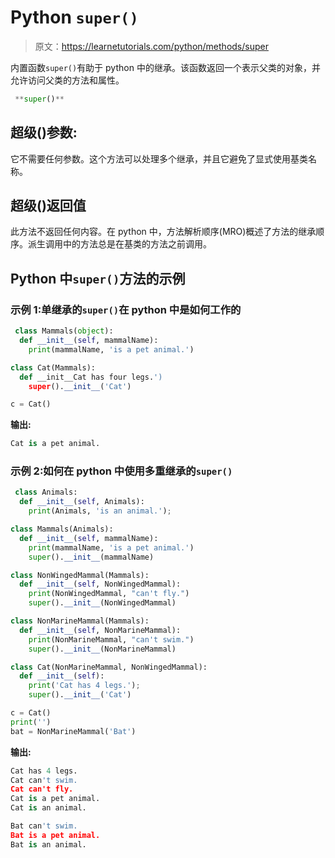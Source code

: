 # Python `super()`

> 原文：<https://learnetutorials.com/python/methods/super>

内置函数`super()`有助于 python 中的继承。该函数返回一个表示父类的对象，并允许访问父类的方法和属性。

```py
 **super()** 

```

## 超级()参数:

它不需要任何参数。这个方法可以处理多个继承，并且它避免了显式使用基类名称。

## 超级()返回值

此方法不返回任何内容。在 python 中，方法解析顺序(MRO)概述了方法的继承顺序。派生调用中的方法总是在基类的方法之前调用。

## Python 中`super()`方法的示例

### 示例 1:单继承的`super()`在 python 中是如何工作的

```py
 class Mammals(object):
  def __init__(self, mammalName):
    print(mammalName, 'is a pet animal.')

class Cat(Mammals):
  def __init__Cat has four legs.')
    super().__init__('Cat')

c = Cat() 

```

**输出:**

```py
Cat is a pet animal.
```

### 示例 2:如何在 python 中使用多重继承的`super()`

```py
 class Animals:
  def __init__(self, Animals):
    print(Animals, 'is an animal.');

class Mammals(Animals):
  def __init__(self, mammalName):
    print(mammalName, 'is a pet animal.')
    super().__init__(mammalName)

class NonWingedMammal(Mammals):
  def __init__(self, NonWingedMammal):
    print(NonWingedMammal, "can't fly.")
    super().__init__(NonWingedMammal)

class NonMarineMammal(Mammals):
  def __init__(self, NonMarineMammal):
    print(NonMarineMammal, "can't swim.")
    super().__init__(NonMarineMammal)

class Cat(NonMarineMammal, NonWingedMammal):
  def __init__(self):
    print('Cat has 4 legs.');
    super().__init__('Cat')

c = Cat()
print('')
bat = NonMarineMammal('Bat') 

```

**输出:**

```py
Cat has 4 legs.
Cat can't swim.
Cat can't fly.
Cat is a pet animal.
Cat is an animal.

Bat can't swim.
Bat is a pet animal.
Bat is an animal. 
```